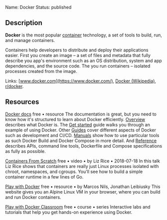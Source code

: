 Name: Docker
Status: published

## Description

**Docker** is the most popular [container](https://en.wikipedia.org/wiki/OS-level_virtualization) technology, a set of tools to build, run, and manage containers.

Containers help developers to distribute and deploy their applications easier. First you create an image – a set of files and metadata that fully describe you app's environment such as an OS distribution, system and app dependencies, and the source code. The you run containers – isolated processes created from the image.

Links: [www.docker.com](https://www.docker.com/), [Docker (Wikipedia)](https://en.wikipedia.org/wiki/Docker_(software)), [r/docker](https://www.reddit.com/r/docker/).

## Resources

[Docker docs](https://docs.docker.com/)
free • resource
The documentation is great, but you need to know how it's structured to learn about Docker efficiently. [Overview](https://docs.docker.com/get-started/overview/) describes what Docker is. The [Get started](https://docs.docker.com/get-started/) guide walks you through an example of using Docker. Other [Guides](https://docs.docker.com/get-started/overview/) cover different aspects of Docker such as development and CI/CD. [Manuals](https://docs.docker.com/desktop/) show how to use particular tools as such Docker Build and Docker Compose in more detail. And [Reference](https://docs.docker.com/reference/) describes APIs, command line tools, Dockerfile and Compose specifications as fully as possible.

[Containers From Scratch](https://www.youtube.com/watch?v=8fi7uSYlOdc&t=1s)
free • video • by Liz Rice • 2018-07-18
In this talk Liz Rice shows that containers are really just Linux processes isolated with chroot, namespaces, and cgroups. You'll see how to build a simple container runtime in a few lines of Go.

[Play with Docker](https://labs.play-with-docker.com)
free • resource • by Marcos Nils, Jonathan Leibiusky
This website gives you an Alpine Linux VM in your browser, where you can build and run Docker containers.

[Play with Docker Classroom](https://training.play-with-docker.com)
free • course • series
Interactive labs and tutorials that help you get hands-on experience using Docker.
